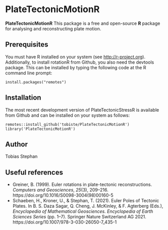 # PlateTectonicMotionR
**PlateTectonicMotionR** This package is a free and open-source **R** package for analysing and reconstructing plate motion.

## Prerequisites

You must have R installed on your system (see http://r-project.org). Additionally, to install rotationR from Github, you also need the devtools package. This can be installed by typing the following code at the R command line prompt:

```
install.packages("remotes")
```

## Installation

The most recent development version  of PlateTectonicStressR is available from Github and can be installed on your system as follows:

```
remotes::install_github('tobiste/PlateTectonicMotionR')
library('PlateTectonicMotionR')
```

## Author
Tobias Stephan

## Useful references
- <div class="csl-entry">Greiner, B. (1999). Euler rotations in plate-tectonic reconstructions. <i>Computers and Geosciences</i>, <i>25</i>(3), 209–216. https://doi.org/10.1016/S0098-3004(98)00160-5</div>

- <div class="csl-entry">Schaeben, H., Kroner, U., &#38; Stephan, T. (2021). Euler Poles of Tectonic Plates. In B. S. Daza Sagar, Q. Cheng, J. McKinley, &#38; F. Agterberg (Eds.), <i>Encyclopedia of Mathematical Geosciences. Encyclopedia of Earth Sciences Series</i> (pp. 1–7). Springer Nature Switzerland AG 2021. https://doi.org/10.1007/978-3-030-26050-7_435-1</div>
